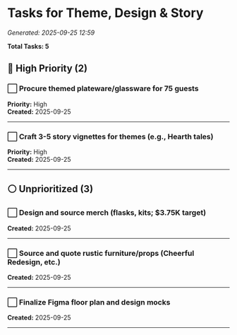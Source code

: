 # Tasks for Theme, Design & Story

*Generated: 2025-09-25 12:59*

**Total Tasks: 5**

## 🔴 High Priority (2)

### ⬜ Procure themed plateware/glassware for 75 guests

**Priority:** High  
**Created:** 2025-09-25  

---

### ⬜ Craft 3-5 story vignettes for themes (e.g., Hearth tales)

**Priority:** High  
**Created:** 2025-09-25  

---

## ⚪ Unprioritized (3)

### ⬜ Design and source merch (flasks, kits; $3.75K target)

**Created:** 2025-09-25  

---

### ⬜ Source and quote rustic furniture/props (Cheerful Redesign, etc.)

**Created:** 2025-09-25  

---

### ⬜ Finalize Figma floor plan and design mocks

**Created:** 2025-09-25  

---

